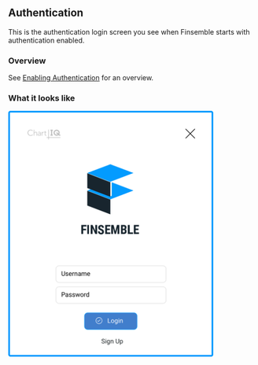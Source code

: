 ## Authentication

This is the authentication login screen you see when Finsemble starts with authentication enabled.

### Overview

See [Enabling Authentication](https://documentation.chartiq.com/finsemble/tutorial-enablingAuthentication.html) for an overview.

### What it looks like
<img src="Login.png" height="500">

